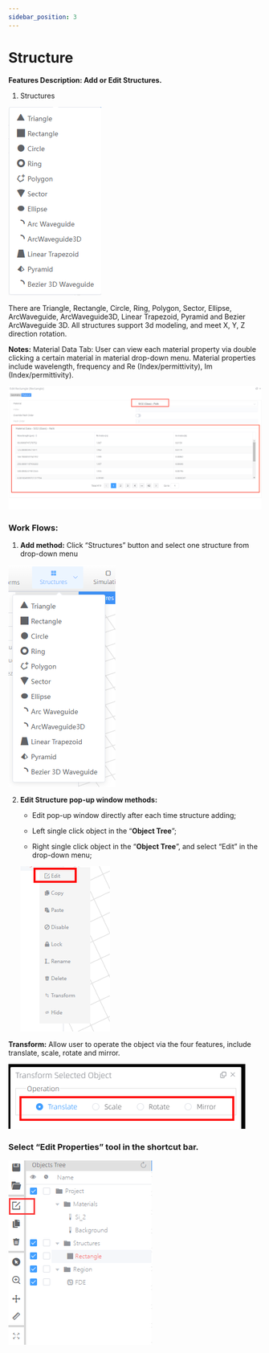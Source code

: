 ```yaml
---
sidebar_position: 3
---
```

# Structure

__Features Description: Add or Edit Structures.__

1. 	Structures 

![](../../static/img/tutorial/structures/structures.png)


There are Triangle, Rectangle, Circle, Ring, Polygon, Sector, Ellipse, ArcWaveguide, ArcWaveguide3D, Linear Trapezoid, Pyramid and Bezier ArcWaveguide 3D. All structures support 3d modeling, and meet X, Y, Z direction rotation.



__Notes:__ Material Data Tab: User can view each material property via double clicking a certain material in material drop-down menu. Material properties include wavelength, frequency and Re (Index/permittivity), Im (Index/permittivity).

![](../../static/img/tutorial/structures/materialDataTab.png)

### Work Flows: 

1. __Add method:__ Click “Structures” button and select one structure from drop-down menu
   
![](../../static/img/tutorial/structures/addMethod.png)


2. __Edit Structure pop-up window methods:__
   +	Edit pop-up window directly after each time structure adding;
   +	Left single click object in the “__Object Tree__”;
   
   +	Right single click object in the “__Object Tree__”, and select “Edit” in the drop-down menu;


   ![](../../static/img/tutorial/structures/objectTree.png)

__Transform:__ Allow user to operate the object via the four features, include translate, scale, rotate and mirror.

![](../../static/img/tutorial/structures/tranform.png)


### Select “Edit Properties” tool in the shortcut bar.

![](../../static/img/tutorial/structures/editProperties.png)